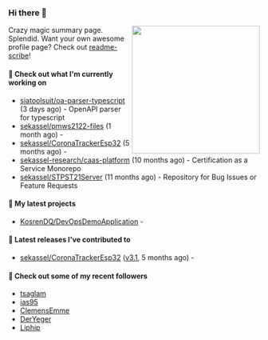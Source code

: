### Hi there 👋

<img align="right" src="https://github.com/KosrenDQ.png?size=512" width="256">

Crazy magic summary page. Splendid.
Want your own awesome profile page? Check out [readme-scribe](https://github.com/muesli/readme-scribe)!

#### 👷 Check out what I'm currently working on

- [siatoolsuit/oa-parser-typescript](https://github.com/siatoolsuit/oa-parser-typescript) (3 days ago) - OpenAPI parser for typescript
- [sekassel/pmws2122-files](https://github.com/sekassel/pmws2122-files) (1 month ago) - 
- [sekassel/CoronaTrackerEsp32](https://github.com/sekassel/CoronaTrackerEsp32) (5 months ago) - 
- [sekassel-research/caas-platform](https://github.com/sekassel-research/caas-platform) (10 months ago) - Certification as a Service Monorepo
- [sekassel/STPST21Server](https://github.com/sekassel/STPST21Server) (11 months ago) - Repository for Bug Issues or Feature Requests

#### 🌱 My latest projects

- [KosrenDQ/DevOpsDemoApplication](https://github.com/KosrenDQ/DevOpsDemoApplication) - 

#### 🔭 Latest releases I've contributed to

- [sekassel/CoronaTrackerEsp32](https://github.com/sekassel/CoronaTrackerEsp32) ([v3.1](https://github.com/sekassel/CoronaTrackerEsp32/releases/tag/v3.1), 5 months ago) - 

#### 👯 Check out some of my recent followers

- [tsaglam](https://github.com/tsaglam)
- [ias95](https://github.com/ias95)
- [ClemensEmme](https://github.com/ClemensEmme)
- [DerYeger](https://github.com/DerYeger)
- [Liphip](https://github.com/Liphip)
